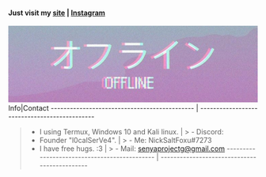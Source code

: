 
#### Just visit my [site](https://nicksaltfoxu.ml) | [Instagram](https://l0calserve4.ml)

![offline](assets/images/IMG_20200929_100440.jpg)
Info|Contact
--------------------------------------------- | ---------------------------------------------
> * I using Termux, Windows 10 and Kali linux. | > - Discord:
> * Founder "l0calSerVe4". | >   - Me: NickSaltFoxu#7273
> * I have free hugs. :3 | > - Mail: senyaprojectg@gmail.com
--------------------------------------------- | ---------------------------------------------
<!--
**BlueBerrySans365/BlueBerrySans365** is a ✨ _special_ ✨ repository because its `README.md` (this file) appears on your GitHub profile.

Here are some ideas to get you started:

- 🔭 I’m currently working on ...
- 🌱 I’m currently learning ...
- 👯 I’m looking to collaborate on ...
- 🤔 I’m looking for help with ...
- 💬 Ask me about ...
- 📫 How to reach me: ...
- 😄 Pronouns: ...
- ⚡ Fun fact: ...
-->

